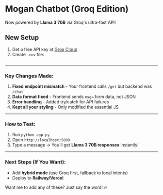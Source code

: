 # Mogan Chatbot (Groq Edition)

Now powered by **Llama 3 70B** via Groq's ultra-fast API!

## New Setup
1. Get a free API key at [Groq Cloud](https://console.groq.com/)
2. Create `.env` file:
   ```bash


---

### **Key Changes Made:**
1. **Fixed endpoint mismatch** - Your frontend calls `/get` but backend was `/chat`
2. **Data format fixed** - Frontend sends `msg=` form data, not JSON
3. **Error handling** - Added try/catch for API failures
4. **Kept all your styling** - Only modified the essential JS

---

### **How to Test:**
1. Run `python app.py`
2. Open `http://localhost:5000`
3. Type a message → You'll get **Llama 3 70B responses** instantly!

---

### **Next Steps (If You Want):**
- Add **hybrid mode** (use Groq first, fallback to local intents)
- Deploy to **Railway/Vercel**

Want me to add any of these? Just say the word! 🔥
